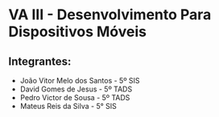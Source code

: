 # VA III - Desenvolvimento Para Dispositivos Móveis

## Integrantes:
 - João Vitor Melo dos Santos - 5º SIS
 - David Gomes de Jesus - 5º TADS
 - Pedro Victor de Sousa - 5º TADS
 - Mateus Reis da Silva - 5° SIS
